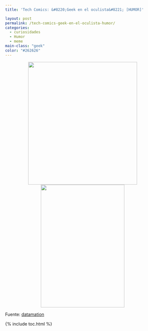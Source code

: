 ```yaml
---
title: 'Tech Comics: &#8220;Geek en el oculista&#8221; [HUMOR]'

layout: post
permalink: /tech-comics-geek-en-el-oculista-humor/
categories:
  - curiosidades
  - Humor
  - meme
main-class: "geek"
color: "#262626"
---
```

<div class="separator" style="clear: both; text-align: center;">
  <a href="https://2.bp.blogspot.com/-416se6qXRuw/Ttud2uYW22I/AAAAAAAAB5k/H23TdwAkINE/s1600/geek-eye-doctor.jpg" imageanchor="1" style="margin-left:1em; margin-right:1em"><img border="0" height="400" width="354" src="https://2.bp.blogspot.com/-416se6qXRuw/Ttud2uYW22I/AAAAAAAAB5k/H23TdwAkINE/s400/geek-eye-doctor.jpg" /></a>
</div>

<div class="separator" style="clear: both; text-align: center;">
  <a href="https://4.bp.blogspot.com/-aDZAPDuoBKU/Ttud2ouw0lI/AAAAAAAAB50/GfCp8cbiZSU/s1600/ultrabook.jpg" imageanchor="1" style="margin-left:1em; margin-right:1em"><img border="0" height="400" width="272" src="https://4.bp.blogspot.com/-aDZAPDuoBKU/Ttud2ouw0lI/AAAAAAAAB50/GfCp8cbiZSU/s400/ultrabook.jpg" /></a>
</div>

Fuente: <a target="_blank" href="http://www.datamation.com/news/tech-comics-geek-at-the-eye-doctor-1.html">datamation</a>



{% include toc.html %}
